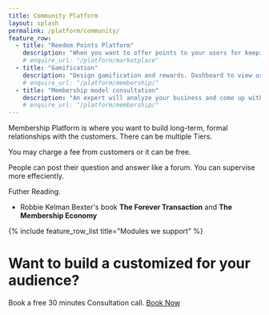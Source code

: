 ```yaml
---
title: Community Platform
layout: splash
permalink: /platform/community/
feature_row:
  - title: "Reedem Points Platform"
    description: "When you want to offer points to your users for keeping using and a reedem collected points option"
    # enquire_url: "/platform/marketplace"
  - title: "Gamification"
    description: "Design gamification and rewards. Dashboard to view use and add/remove reedem options."
    # enquire_url: "/platform/membership/"
  - title: "Membership model consultation"
    description: "An expert will analyze your business and come up with a membership design."
    # enquire_url: "/platform/membership/"
---
```


Membership Platform is where you want to build long-term, formal relationships with the customers.
There can be multiple Tiers.

You may charge a fee from customers or it can be free.

People can post their question and answer like a forum. You can supervise more effeciently.

Futher Reading.
- Robbie Kelman Bexter's book **The Forever Transaction** and **The Membership Economy**


{% include feature_row_list title="Modules we support" %}

# Want to build a customized for your audience?

Book a free 30 minutes Consultation call.  [Book Now](mailto:sandesh.soni@songpoem.com)
